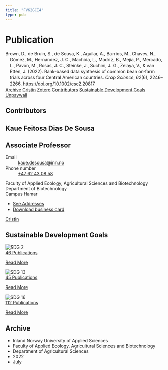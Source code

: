 ```yaml
---
title: "FVK2GCI4"
type: pub
---
```

<h1>Publication</h1>
<article id="csl-bib-container-FVK2GCI4" class="csl-bib-container">
  <div class="csl-bib-body" style="line-height: 1.35; padding-left: 1em; text-indent:-1em;">
  <div class="csl-entry">Brown, D., de Bruin, S., de Sousa, K., Aguilar, A., Barrios, M., Chaves, N., G&#xF3;mez, M., Hern&#xE1;ndez, J. C., Machida, L., Madriz, B., Mej&#xED;a, P., Mercado, L., Pav&#xF3;n, M., Rosas, J. C., Steinke, J., Suchini, J. G., Zelaya, V., &amp; van Etten, J. (2022). Rank&#x2010;based data synthesis of common bean on&#x2010;farm trials across four Central American countries. <i>Crop Science</i>, <i>62</i>(6), 2246&#x2013;2266. <a href="https://doi.org/10.1002/csc2.20817">https://doi.org/10.1002/csc2.20817</a></div>
</div>
  <div class="csl-bib-buttons">
    <a href="#taxonomy-article-FVK2GCI4" class="csl-bib-button">Archive</a>
    <a href alt="Cristin URL" class="csl-bib-button">Cristin</a>
    <a href alt="Zotero URL" class="csl-bib-button">Zotero</a>
    <a href="#contributors-article-FVK2GCI4" class="csl-bib-button">Contributors</a>
    <a href="#sdg-article-FVK2GCI4" class="csl-bib-button">Sustainable Development Goals</a>
    <a href="https://onlinelibrary.wiley.com/doi/pdfdirect/10.1002/csc2.20817" class="csl-bib-button">Unpaywall</a>
  </div>
  <div id="csl-bib-meta-container-FVK2GCI4"></div>
</article>
<div id="csl-bib-meta-FVK2GCI4" class="csl-bib-meta">
  <article id="contributors-article-FVK2GCI4" class="contributors-article">
    <h1>Contributors</h1>
    <div class="personas">
<div class="vrtx-hinn-person-card">
<div class="photo">
<i class="lar la-user-circle missing-person"></i>
</div>
<div class="info">
<hgroup><h1>Kaue Feitosa Dias De Sousa</h1>
<h2>Associate Professor</h2>
</hgroup><dl>
<dt>Email</dt>
<dd>
<a href="mailto:kaue.desousa@inn.no">kaue.desousa@inn.no</a>
</dd>
<dt>Phone number</dt>
<dd><a href="tel:+4762430858">
+47 62 43 08 58
</a></dd>
</dl>
<p>
Faculty of Applied Ecology, Agricultural Sciences and Biotechnology<br>
Department of Biotechnology<br>
Campus Hamar
</p>
<ul class="vrtx-hinn-links">
<li><a href="https://www.inn.no/english/find-an-employee/kaue-desousa.html#vrtx-hinn-addresses">See Addresses</a></li>
<li><a href="https://www.inn.no/english/find-an-employee/kaue-desousa.html?vrtx=vcf">Download business card</a></li>
</ul>
</div>
</div>
<a href="https://app.cristin.no/persons/show.jsf?id=994113" alt="Cristin URL" class="personas-cristin">Cristin</a>
</div>
  </article>
  <article id="sdg-article-FVK2GCI4" class="sdg-article">
    <h1>Sustainable Development Goals</h1>
    <div class="sdg-container"><div id="sdg2" class="sdg">
<img src="{{< params subfolder >}}images/sdg/sdg02_en.png" class="image" alt="SDG 2">
<div class="sdg-overlay">
<a href="{{< params subfolder >}}en/archive/?sdg=2#archive" class="sdg-publication-count"><span>46</span> Publications</a>
<p><a href="https://sdgs.un.org/goals/goal2" class="sdg-read-more">Read More</a></p>
</div>
</div> <div id="sdg13" class="sdg">
<img src="{{< params subfolder >}}images/sdg/sdg13_en.png" class="image" alt="SDG 13">
<div class="sdg-overlay">
<a href="{{< params subfolder >}}en/archive/?sdg=13#archive" class="sdg-publication-count"><span>45</span> Publications</a>
<p><a href="https://sdgs.un.org/goals/goal13" class="sdg-read-more">Read More</a></p>
</div>
</div> <div id="sdg16" class="sdg">
<img src="{{< params subfolder >}}images/sdg/sdg16_en.png" class="image" alt="SDG 16">
<div class="sdg-overlay">
<a href="{{< params subfolder >}}en/archive/?sdg=16#archive" class="sdg-publication-count"><span>112</span> Publications</a>
<p><a href="https://sdgs.un.org/goals/goal16" class="sdg-read-more">Read More</a></p>
</div>
</div></div>
  </article>
  <article id="taxonomy-article-FVK2GCI4" class="taxonomy-article">
    <h1>Archive</h1>
    <ul>
      <li>Inland Norway University of Applied Sciences</li>
      <li>Faculty of Applied Ecology, Agricultural Sciences and Biotechnology</li>
      <li>Department of Agricultural Sciences</li>
      <li>2022</li>
      <li>July</li>
    </ul>
  </article>
</div>
